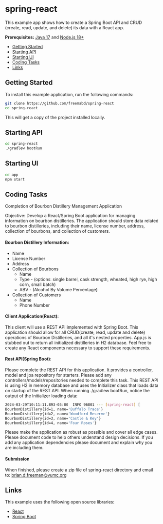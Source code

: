 # spring-react

This example app shows how to create a Spring Boot API and CRUD (create, read, update, and delete) its data with a React app.

**Prerequisites:** [Java 17](https://www.jenv.be/) and [Node.js 18+](https://nodejs.org/)

* [Getting Started](#getting-started)
* [Starting API](#starting-api)
* [Starting UI](#starting-ui)
* [Coding Tasks](#coding-tasks)
* [Links](#links)

## Getting Started

To install this example application, run the following commands:

```bash
git clone https://github.com/freemabd/spring-react
cd spring-react
```

This will get a copy of the project installed locally.

## Starting API
```bash
cd spring-react
./gradlew bootRun
```

## Starting UI
```bash
cd app
npm start
```

## Coding Tasks

Completion of Bourbon Distillery Management Application

Objective:
Develop a React/Spring Boot application for managing information on bourbon distilleries. The application should store data related to bourbon 
distilleries, including their name, license number, address, collection of bourbons, and collection of customers. 

#### Bourbon Distillery Information: 
- Name
- License Number
- Address
- Collection of Bourbons
  - Name
  - Type - (options: single barrel, cask strength, wheated, high rye, high corn, small batch)
  - ABV - (Alcohol By Volume Percentage)
- Collection of Customers
  - Name
  - Phone Number

#### Client Application(React):
This client will use a REST API implemented with Spring Boot. This application should allow for all CRUD(create, read, update and delete) 
operations of Bourbon Distilleries, and all it's nested properties. App.js is stubbed out to return all initialized distilleries in H2 database.
Feel free to create any React components necessary to support these requirements. 

#### Rest API(Spring Boot):
Please complete the REST API for this application. It provides a controller, model and jpa repository for starters. Please
add any controllers/models/repositories needed to complete this task. This REST API is using H2 in memory database and uses 
the Initializer class that loads data on startup of the REST API. When running ./gradlew bootRun, notice the output of the Initializer
loading data:
```bash
2024-03-29T10:11:11.893-05:00  INFO 96801 --- [spring-react] [           main] v.o.springreact.SpringReactApplication   : Started SpringReactApplication in 1.639 seconds (process running for 1.813)
BourbonDistillery{id=1, name='Buffalo Trace'}
BourbonDistillery{id=2, name='Woodford Reserve'}
BourbonDistillery{id=3, name='Castle & Key'}
BourbonDistillery{id=4, name='Four Roses'}
```

Please make the application as robust as possible and cover all edge cases. Please document code to help others understand design decisions.
If you add any application dependencies please document and explain why you are including them.

#### Submission
When finished, please create a zip file of spring-react directory and email to: brian.d.freeman@vumc.org

## Links

This example uses the following open source libraries:

* [React](https://reactjs.org/)
* [Spring Boot](https://spring.io/projects/spring-boot)
